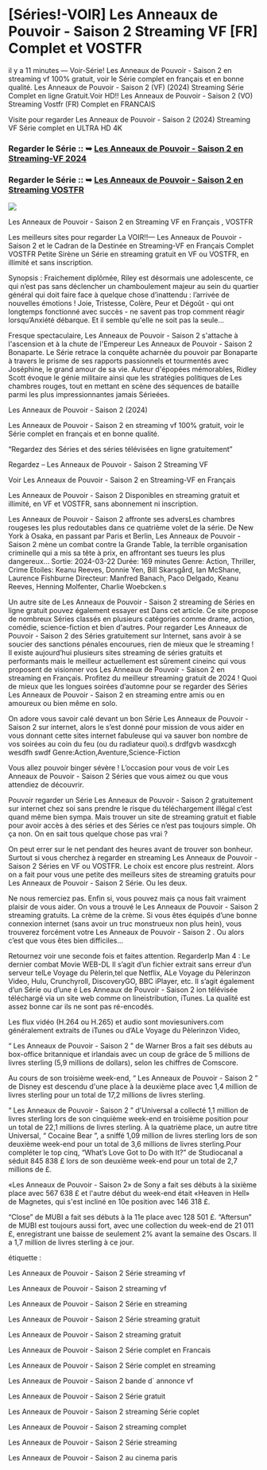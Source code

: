 # [Séries!-VOIR] Les Anneaux de Pouvoir - Saison 2 Streaming VF [FR] Complet et VOSTFR

il y a 11 minutes — Voir-Série! Les Anneaux de Pouvoir - Saison 2 en streaming vf 100% gratuit, voir le Série complet en français et en bonne qualité. Les Anneaux de Pouvoir - Saison 2 (VF) (2024) Streaming Série Complet en ligne Gratuit.Voir HD!! Les Anneaux de Pouvoir - Saison 2 (VO) Streaming Vostfr (FR) Complet en FRANCAIS

Visite pour regarder Les Anneaux de Pouvoir - Saison 2 (2024) Streaming VF Série complet en ULTRA HD 4K

### Regarder le Série :: ➥ [Les Anneaux de Pouvoir - Saison 2 en Streaming-VF 2024](https://t.co/nPuf0gYgqp)

### Regarder le Série :: ➥ [Les Anneaux de Pouvoir - Saison 2 en Streaming VOSTFR](https://t.co/nPuf0gYgqp)

<p dir="auto"><a href="https://t.co/nPuf0gYgqp" title="PLAYNOW" rel="nofollow"><img src="https://i.imgur.com/jhNGoEt.gif" style="max-width: 100%;"></a></p>

Les Anneaux de Pouvoir - Saison 2 en Streaming VF en Français , VOSTFR

Les meilleurs sites pour regarder La VOIR!!— Les Anneaux de Pouvoir - Saison 2 et le Cadran de la Destinée en Streaming-VF en Français Complet VOSTFR Petite Sirène un Série en streaming gratuit en VF ou VOSTFR, en illimité et sans inscription.

Synopsis : Fraichement diplômée, Riley est désormais une adolescente, ce qui n’est pas sans déclencher un chamboulement majeur au sein du quartier général qui doit faire face à quelque chose d’inattendu : l’arrivée de nouvelles émotions ! Joie, Tristesse, Colère, Peur et Dégoût - qui ont longtemps fonctionné avec succès - ne savent pas trop comment réagir lorsqu’Anxiété débarque. Et il semble qu'elle ne soit pas la seule...

Fresque spectaculaire, Les Anneaux de Pouvoir - Saison 2 s'attache à l'ascension et à la chute de l'Empereur Les Anneaux de Pouvoir - Saison 2 Bonaparte. Le Série retrace la conquête acharnée du pouvoir par Bonaparte à travers le prisme de ses rapports passionnels et tourmentés avec Joséphine, le grand amour de sa vie. Auteur d'épopées mémorables, Ridley Scott évoque le génie militaire ainsi que les stratégies politiques de Les chambres rouges, tout en mettant en scène des séquences de bataille parmi les plus impressionnantes jamais Sérieées.

Les Anneaux de Pouvoir - Saison 2 (2024)

Les Anneaux de Pouvoir - Saison 2 en streaming vf 100% gratuit, voir le Série complet en français et en bonne qualité.

“Regardez des Séries et des séries télévisées en ligne gratuitement”

Regardez – Les Anneaux de Pouvoir - Saison 2 Streaming VF

Voir Les Anneaux de Pouvoir - Saison 2 en Streaming-VF en Français

Les Anneaux de Pouvoir - Saison 2 Disponibles en streaming gratuit et illimité, en VF et VOSTFR, sans abonnement ni inscription.

Les Anneaux de Pouvoir - Saison 2 affronte ses adversLes chambres rougeses les plus redoutables dans ce quatrième volet de la série. De New York à Osaka, en passant par Paris et Berlin, Les Anneaux de Pouvoir - Saison 2 mène un combat contre la Grande Table, la terrible organisation criminelle qui a mis sa tête à prix, en affrontant ses tueurs les plus dangereux... Sortie: 2024-03-22 Durée: 169 minutes Genre: Action, Thriller, Crime Etoiles: Keanu Reeves, Donnie Yen, Bill Skarsgård, Ian McShane, Laurence Fishburne Directeur: Manfred Banach, Paco Delgado, Keanu Reeves, Henning Molfenter, Charlie Woebcken.s

Un autre site de Les Anneaux de Pouvoir - Saison 2 streaming de Séries en ligne gratuit pouvez également essayer est Dans cet article. Ce site propose de nombreux Séries classés en plusieurs catégories comme drame, action, comédie, science-fiction et bien d'autres. Pour regarder Les Anneaux de Pouvoir - Saison 2 des Séries gratuitement sur Internet, sans avoir à se soucier des sanctions pénales encourues, rien de mieux que le streaming ! Il existe aujourd’hui plusieurs sites streaming de séries gratuits et performants mais le meilleur actuellement est sûrement cineinc qui vous proposent de visionner vos Les Anneaux de Pouvoir - Saison 2 en streaming en Français. Profitez du meilleur streaming gratuit de 2024 ! Quoi de mieux que les longues soirées d’automne pour se regarder des Séries Les Anneaux de Pouvoir - Saison 2 en streaming entre amis ou en amoureux ou bien même en solo.

On adore vous savoir calé devant un bon Série Les Anneaux de Pouvoir - Saison 2 sur internet, alors le s’est donné pour mission de vous aider en vous donnant cette sites internet fabuleuse qui va sauver bon nombre de vos soirées au coin du feu (ou du radiateur quoi).s drdfgvb wasdxcgh wesdfh swdf Genre:Action,Aventure,Science-Fiction

Vous allez pouvoir binger sévère ! L’occasion pour vous de voir Les Anneaux de Pouvoir - Saison 2 Séries que vous aimez ou que vous attendiez de découvrir.

Pouvoir regarder un Série Les Anneaux de Pouvoir - Saison 2 gratuitement sur internet chez soi sans prendre le risque du téléchargement illégal c’est quand même bien sympa. Mais trouver un site de streaming gratuit et fiable pour avoir accès à des séries et des Séries ce n’est pas toujours simple. Oh ça non. On en sait tous quelque chose pas vrai ?

On peut errer sur le net pendant des heures avant de trouver son bonheur. Surtout si vous cherchez à regarder en streaming Les Anneaux de Pouvoir - Saison 2 Séries en VF ou VOSTFR. Le choix est encore plus restreint. Alors on a fait pour vous une petite des meilleurs sites de streaming gratuits pour Les Anneaux de Pouvoir - Saison 2 Série. Ou les deux.

Ne nous remerciez pas. Enfin si, vous pouvez mais ça nous fait vraiment plaisir de vous aider. On vous a trouvé le Les Anneaux de Pouvoir - Saison 2 streaming gratuits. La crème de la crème. Si vous êtes équipés d’une bonne connexion internet (sans avoir un truc monstrueux non plus hein), vous trouverez forcément votre Les Anneaux de Pouvoir - Saison 2 . Ou alors c’est que vous êtes bien difficiles…

Retournez voir une seconde fois et faites attention. RegarderIp Man 4 : Le dernier combat Movie WEB-DL Il s’agit d’un fichier extrait sans erreur d’un serveur telLe Voyage du Pèlerin,tel que Netflix, ALe Voyage du Pèlerinzon Video, Hulu, Crunchyroll, DiscoveryGO, BBC iPlayer, etc. Il s’agit également d’un Série ou d’une é Les Anneaux de Pouvoir - Saison 2 ion télévisée téléchargé via un site web comme on lineistribution, iTunes. La qualité est assez bonne car ils ne sont pas ré-encodés.

Les flux vidéo (H.264 ou H.265) et audio sont moviesunivers.com généralement extraits de iTunes ou d’ALe Voyage du Pèlerinzon Video,

“ Les Anneaux de Pouvoir - Saison 2 ” de Warner Bros a fait ses débuts au box-office britannique et irlandais avec un coup de grâce de 5 millions de livres sterling (5,9 millions de dollars), selon les chiffres de Comscore.

Au cours de son troisième week-end, “ Les Anneaux de Pouvoir - Saison 2 ” de Disney est descendu d'une place à la deuxième place avec 1,4 million de livres sterling pour un total de 17,2 millions de livres sterling.

“ Les Anneaux de Pouvoir - Saison 2 ” d'Universal a collecté 1,1 million de livres sterling lors de son cinquième week-end en troisième position pour un total de 22,1 millions de livres sterling. À la quatrième place, un autre titre Universal, “ Cocaine Bear ”, a sniffé 1,09 million de livres sterling lors de son deuxième week-end pour un total de 3,6 millions de livres sterling.Pour compléter le top cinq, “What’s Love Got to Do with It?” de Studiocanal a séduit 845 838 £ lors de son deuxième week-end pour un total de 2,7 millions de £.

«Les Anneaux de Pouvoir - Saison 2» de Sony a fait ses débuts à la sixième place avec 567 638 £ et l'autre début du week-end était «Heaven in Hell» de Magnetes, qui s'est incliné en 10e position avec 146 318 £.

“Close” de MUBI a fait ses débuts à la 11e place avec 128 501 £. “Aftersun” de MUBI est toujours aussi fort, avec une collection du week-end de 21 011 £, enregistrant une baisse de seulement 2% avant la semaine des Oscars. Il a 1,7 million de livres sterling à ce jour.

étiquette :

Les Anneaux de Pouvoir - Saison 2 Série streaming vf

Les Anneaux de Pouvoir - Saison 2 streaming vf

Les Anneaux de Pouvoir - Saison 2 Série en streaming

Les Anneaux de Pouvoir - Saison 2 Série streaming gratuit

Les Anneaux de Pouvoir - Saison 2 streaming gratuit

Les Anneaux de Pouvoir - Saison 2 Série complet en Francais

Les Anneaux de Pouvoir - Saison 2 Série complet en streaming

Les Anneaux de Pouvoir - Saison 2 bande d` annonce vf

Les Anneaux de Pouvoir - Saison 2 Série gratuit

Les Anneaux de Pouvoir - Saison 2 streaming Série coplet

Les Anneaux de Pouvoir - Saison 2 streaming complet

Les Anneaux de Pouvoir - Saison 2 Série streaming

Les Anneaux de Pouvoir - Saison 2 au cinema paris
